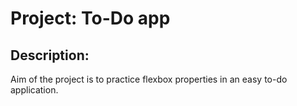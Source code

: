 # Project: To-Do app
## Description:
Aim of the project is to practice flexbox properties in an easy to-do application.